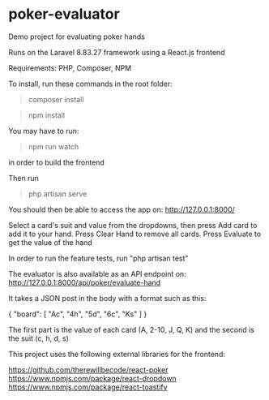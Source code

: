 # poker-evaluator
Demo project for evaluating poker hands

Runs on the Laravel 8.83.27 framework using a React.js frontend

Requirements: PHP, Composer, NPM

To install, run these commands in the root folder:

> composer install

> npm install

You may have to run: 

> npm run watch

 in order to build the frontend

Then run 

>php artisan serve

You should then be able to access the app on: http://127.0.0.1:8000/

Select a card's suit and value from the dropdowns, then press Add card to add it to your hand. Press Clear Hand to remove all cards. Press Evaluate to get the value of the hand

In order to run the feature tests, run "php artisan test"

The evaluator is also available as an API endpoint on: http://127.0.0.1:8000/api/poker/evaluate-hand

It takes a JSON post in the body with a format such as this:

{
     "board": [
         "Ac",
         "4h",
         "5d",
         "6c",
         "Ks"
     ]
 }

The first part is the value of each card (A, 2-10, J, Q, K) and the second is the suit (c, h, d, s)

This project uses the following external libraries for the frontend:

https://github.com/therewillbecode/react-poker
https://www.npmjs.com/package/react-dropdown
https://www.npmjs.com/package/react-toastify

